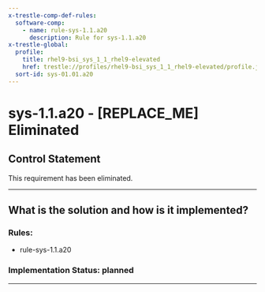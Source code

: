 ```yaml
---
x-trestle-comp-def-rules:
  software-comp:
    - name: rule-sys-1.1.a20
      description: Rule for sys-1.1.a20
x-trestle-global:
  profile:
    title: rhel9-bsi_sys_1_1_rhel9-elevated
    href: trestle://profiles/rhel9-bsi_sys_1_1_rhel9-elevated/profile.json
  sort-id: sys-01.01.a20
---
```


# sys-1.1.a20 - \[REPLACE_ME\] Eliminated

## Control Statement

This requirement has been eliminated.

______________________________________________________________________

## What is the solution and how is it implemented?

<!-- For implementation status enter one of: implemented, partial, planned, alternative, not-applicable -->

<!-- Note that the list of rules under ### Rules: is read-only and changes will not be captured after assembly to JSON -->

<!-- Add control implementation description here for control: sys-1.1.a20 -->

### Rules:

  - rule-sys-1.1.a20

### Implementation Status: planned

______________________________________________________________________
